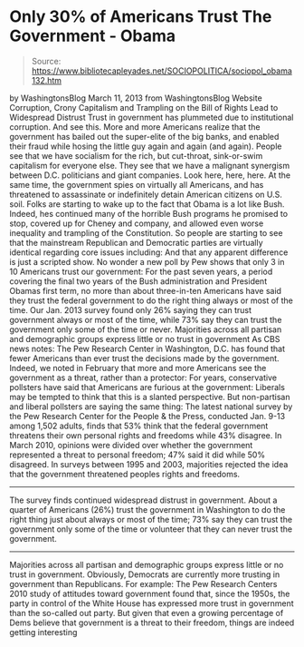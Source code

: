 # Only 30% of Americans Trust The Government - Obama

> Source: https://www.bibliotecapleyades.net/SOCIOPOLITICA/sociopol_obama132.htm

by WashingtonsBlog
March 11, 2013
from
WashingtonsBlog Website
Corruption, Crony Capitalism and Trampling on
the Bill of Rights Lead to Widespread Distrust
Trust in government has plummeted
due to institutional corruption.
And
see this.
More and more Americans realize that the
government has
bailed out the super-elite of the big banks, and
enabled their fraud
while
hosing the little guy
again and
again (and
again).
People see that we have
socialism for the rich, but cut-throat, sink-or-swim
capitalism for everyone else. They see that we have a malignant
synergism between D.C. politicians and giant companies.
Look
here,
here,
here.
At the same time, the government
spies on virtually all Americans, and has threatened to
assassinate or
indefinitely detain American citizens on U.S. soil.
Folks are starting to wake up to the fact that
Obama is a lot like Bush.
Indeed, hes
continued many of the horrible Bush programs he promised to stop, covered up
for Cheney and company, and
allowed even worse inequality and trampling of the Constitution.
So people are starting to see that the
mainstream Republican and Democratic parties are
virtually identical regarding
core issues including:
And that any apparent difference is just a
scripted show.
No wonder a new poll by Pew shows that
only 3 in 10 Americans trust our government:
For the past seven years, a period covering
the final two years of the Bush administration and President Obamas
first term, no more than about three-in-ten Americans have said they
trust the federal government to do the right thing always or most of the
time.
Our
Jan. 2013 survey found only 26% saying they can trust government
always or most of the time, while 73% say they can trust the government
only some of the time or never. Majorities across all partisan and
demographic groups express little or no trust in government
As CBS news
notes:
The Pew Research Center in Washington, D.C.
has found that fewer Americans than ever trust the decisions made by the
government.
Indeed, we noted in February that
more and more Americans see the government as a threat, rather
than a protector:
For years, conservative pollsters have
said that Americans are furious at the government:
Liberals may be tempted to think that this
is a slanted perspective. But non-partisan and liberal pollsters are
saying the same thing:
The latest national survey by the Pew
Research Center for the People & the Press, conducted Jan. 9-13
among 1,502 adults,
finds that 53%
think that the federal government threatens their own personal
rights and freedoms while 43% disagree.
In March 2010, opinions were divided
over whether the government represented a threat to personal
freedom; 47% said it did while 50% disagreed.
In surveys between
1995 and 2003, majorities rejected the idea that the government
threatened peoples rights and freedoms.
***
The survey finds continued widespread
distrust in government.
About a quarter of Americans (26%) trust the
government in Washington to do the right thing just about always or
most of the time; 73% say they can trust the government only some of
the time or volunteer that they can never trust the government.
***
Majorities across all partisan and
demographic groups express little or no trust in government.
Obviously, Democrats are currently more
trusting in government than Republicans.
For example:
The Pew Research Centers 2010 study of
attitudes toward government found that, since the 1950s, the party
in control of the White House has expressed more trust in government
than the so-called out party.
But given that even a growing percentage of
Dems believe that government is a threat to their freedom, things are
indeed getting interesting
